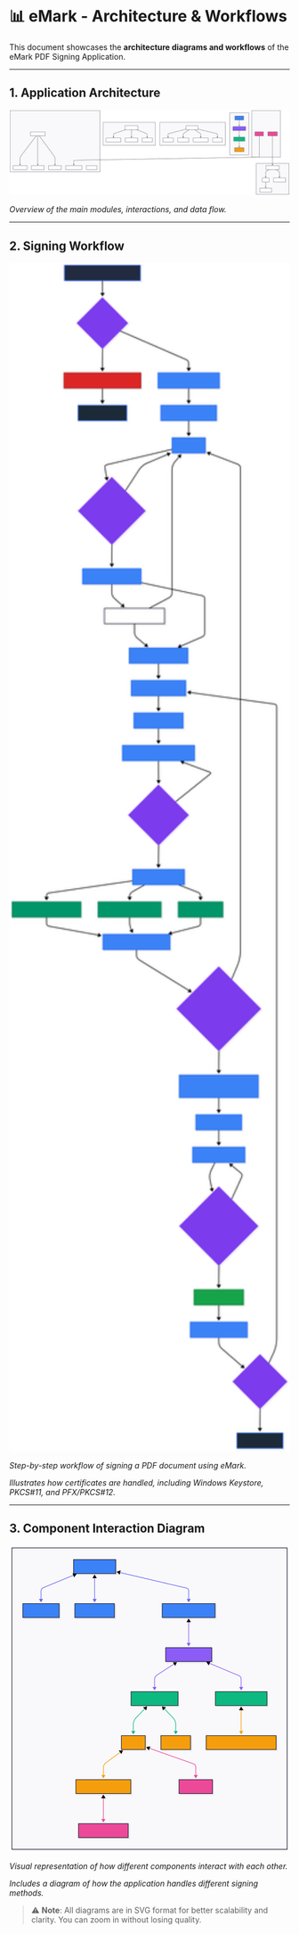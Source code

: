 # 📊 eMark - Architecture & Workflows

This document showcases the **architecture diagrams and workflows** of the eMark PDF Signing Application.

---

## 1. Application Architecture

<div align="center">
  <img src="diagrams/System_Architecture_Diagram.svg" alt="eMark Application Architecture" width="600">
</div>

*Overview of the main modules, interactions, and data flow.*

---

## 2. Signing Workflow

<div align="center">
  <img src="diagrams/Workflow.svg" alt="PDF Signing Workflow" width="600">
</div>

*Step-by-step workflow of signing a PDF document using eMark.*


*Illustrates how certificates are handled, including Windows Keystore, PKCS#11, and PFX/PKCS#12.*

---

## 3. Component Interaction Diagram

<div align="center">
  <img src="diagrams/Component_Interaction_Diagram.svg" alt="Component Interaction Diagram" width="600">
</div>

*Visual representation of how different components interact with each other.*

*Includes a diagram of how the application handles different signing methods.*


> ⚠️ **Note**: All diagrams are in SVG format for better scalability and clarity. You can zoom in without losing quality.
